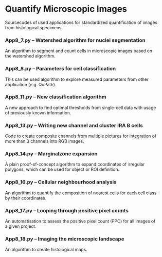 # Quantify Microscopic Images
Sourcecodes of used applications for standardized quantification of images from histological specimens.

### App8_7.py – Watershed algorithm for nuclei segmentation
An algorithm to segment and count cells in microscopic images based on the watershed algorithm.

### App8_8.py – Parameters for cell classification
This can be used algorithm to explore measured parameters from other application (e.g. QuPath).

### App8_11.py – New classification algorithm
A new approach to find optimal thresholds from single-cell data with usage of previously known information.

### App8_13.py – Writing new channel and cluster IRA B cells
Code to create composite channels from multiple pictures for integration of more than 3 channels into RGB images.

### App8_14.py – Marginalzone expansion
A plain proof-of-concept algorithm to expand coordinates of irregular polygons, which can be used for object or ROI definition.

### App8_16.py – Cellular neighbourhood analysis
An algorithm to quantify the composition of nearest cells for each cell class by their coordinates.

### App8_17.py – Looping through positive pixel counts
An automatisation to assess the positive pixel count (PPC) for all images of a given project.

### App8_18.py – Imaging the microscopic landscape
An algorithm to create histological maps.
